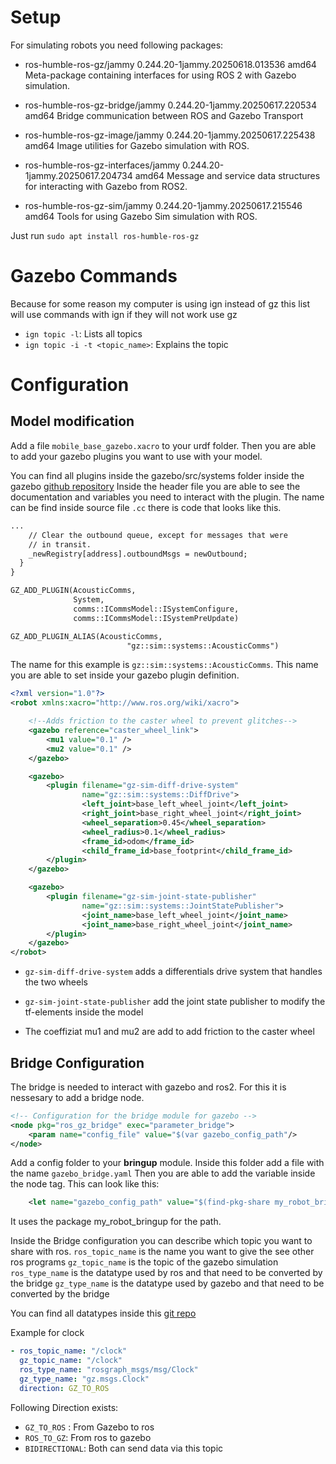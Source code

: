 # Setup

For simulating robots you need following packages:

* ros-humble-ros-gz/jammy 0.244.20-1jammy.20250618.013536 amd64
  Meta-package containing interfaces for using ROS 2 with Gazebo simulation.

* ros-humble-ros-gz-bridge/jammy 0.244.20-1jammy.20250617.220534 amd64
  Bridge communication between ROS and Gazebo Transport


* ros-humble-ros-gz-image/jammy 0.244.20-1jammy.20250617.225438 amd64
  Image utilities for Gazebo simulation with ROS.

* ros-humble-ros-gz-interfaces/jammy 0.244.20-1jammy.20250617.204734 amd64
  Message and service data structures for interacting with Gazebo from ROS2.

* ros-humble-ros-gz-sim/jammy 0.244.20-1jammy.20250617.215546 amd64
  Tools for using Gazebo Sim simulation with ROS.

Just run `sudo apt install ros-humble-ros-gz`

# Gazebo Commands

Because for some reason my computer is using ign instead of gz this list will 
use commands with ign if they will not work use gz

* `ign topic -l`: Lists all topics
* `ign topic -i -t <topic_name>`: Explains the topic

# Configuration

## Model modification
Add a file `mobile_base_gazebo.xacro` to your urdf folder.
Then you are able to add your gazebo plugins you want to use with your model.

You can find all plugins inside the gazebo/src/systems folder inside the gazebo 
[github repository](https://github.com/gazebosim/gz-sim/tree/gz-sim9/src/systems)
Inside the header file you are able to see the documentation and variables you need to interact
with the plugin. The name can be find inside source file `.cc` there is code that looks like this.

```xml
...
    // Clear the outbound queue, except for messages that were
    // in transit.
    _newRegistry[address].outboundMsgs = newOutbound;
  }
}

GZ_ADD_PLUGIN(AcousticComms,
              System,
              comms::ICommsModel::ISystemConfigure,
              comms::ICommsModel::ISystemPreUpdate)

GZ_ADD_PLUGIN_ALIAS(AcousticComms,
                          "gz::sim::systems::AcousticComms")
```

The name for this example is `gz::sim::systems::AcousticComms`.
This name you are able to set inside your gazebo plugin definition.

```xml
<?xml version="1.0"?>
<robot xmlns:xacro="http://www.ros.org/wiki/xacro">

    <!--Adds friction to the caster wheel to prevent glitches-->
    <gazebo reference="caster_wheel_link">
        <mu1 value="0.1" />
        <mu2 value="0.1" />
    </gazebo>

    <gazebo>
        <plugin filename="gz-sim-diff-drive-system"
                name="gz::sim::systems::DiffDrive">
                <left_joint>base_left_wheel_joint</left_joint>
                <right_joint>base_right_wheel_joint</right_joint>
                <wheel_separation>0.45</wheel_separation>
                <wheel_radius>0.1</wheel_radius>
                <frame_id>odom</frame_id>
                <child_frame_id>base_footprint</child_frame_id>
        </plugin>
    </gazebo> 

    <gazebo>
        <plugin filename="gz-sim-joint-state-publisher"
                name="gz::sim::systems::JointStatePublisher">
                <joint_name>base_left_wheel_joint</joint_name>
                <joint_name>base_right_wheel_joint</joint_name>
        </plugin>
    </gazebo>
</robot>
```

* `gz-sim-diff-drive-system` adds a differentials drive system that handles the two wheels
* `gz-sim-joint-state-publisher` add the joint state publisher
to modify the tf-elements inside the model

* The coeffiziat mu1 and mu2 are add to add friction to the caster wheel

## Bridge Configuration
The bridge is needed to interact with gazebo and ros2.
For this it is nessesary to add a bridge node.

```xml
<!-- Configuration for the bridge module for gazebo -->
<node pkg="ros_gz_bridge" exec="parameter_bridge">
    <param name="config_file" value="$(var gazebo_config_path"/>
</node>
```

Add a config folder to your **bringup** module.
Inside this folder add a file with the name `gazebo_bridge.yaml`
Then you are able to add the variable inside the node tag.
This can look like this:

```xml
    <let name="gazebo_config_path" value="$(find-pkg-share my_robot_bringup)/config/gazebo_bridge.yaml" />
``` 

It uses the package my_robot_bringup for the path.

Inside the Bridge configuration you can describe which topic you want to share with ros.
`ros_topic_name` is the name you want to give the see other ros programs
`gz_topic_name` is the topic of the gazebo simulation
`ros_type_name` is the datatype used by ros and that need to be converted by the bridge
`gz_type_name` is the datatype used by gazebo and that need to be converted by the bridge

You can find all datatypes inside this [git repo](https://github.com/gazebosim/ros_gz/tree/ros2/ros_gz_bridge)

Example for clock
```yaml
- ros_topic_name: "/clock"
  gz_topic_name: "/clock"
  ros_type_name: "rosgraph_msgs/msg/Clock"
  gz_type_name: "gz.msgs.Clock"
  direction: GZ_TO_ROS
```

Following Direction exists:
* `GZ_TO_ROS` : From Gazebo to ros
* `ROS_TO_GZ`: From ros to gazebo
* `BIDIRECTIONAL`: Both can send data via this topic 